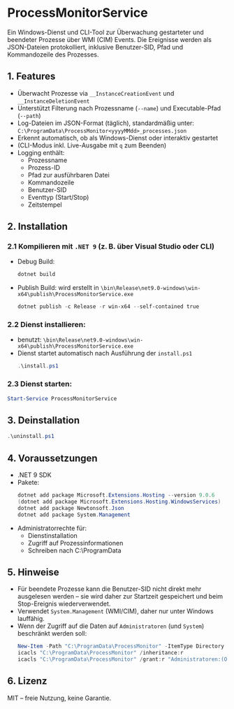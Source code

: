 # ProcessMonitorService

Ein Windows-Dienst und CLI-Tool zur Überwachung gestarteter und beendeter Prozesse über WMI (CIM) Events. Die Ereignisse werden als JSON-Dateien protokolliert, inklusive Benutzer-SID, Pfad und Kommandozeile des Prozesses.

## 1. Features

- Überwacht Prozesse via `__InstanceCreationEvent` und `__InstanceDeletionEvent`
- Unterstützt Filterung nach Prozessname (`--name`) und Executable-Pfad (`--path`)
- Log-Dateien im JSON-Format (täglich), standardmäßig unter:
`C:\ProgramData\ProcessMonitor<yyyyMMdd>_processes.json`
- Erkennt automatisch, ob als Windows-Dienst oder interaktiv gestartet
- (CLI-Modus inkl. Live-Ausgabe mit `q` zum Beenden)
- Logging enthält:
  - Prozessname
  - Prozess-ID
  - Pfad zur ausführbaren Datei
  - Kommandozeile
  - Benutzer-SID
  - Eventtyp (Start/Stop)
  - Zeitstempel

## 2. Installation

### 2.1 Kompilieren mit `.NET 9` (z. B. über Visual Studio oder CLI)
- Debug Build:
  ```powershell
  dotnet build
  ```

- Publish Build:
wird erstellt in `\bin\Release\net9.0-windows\win-x64\publish\ProcessMonitorService.exe`
  ```powershell
  dotnet publish -c Release -r win-x64 --self-contained true
  ```

### 2.2 Dienst installieren:
- benutzt: `\bin\Release\net9.0-windows\win-x64\publish\ProcessMonitorService.exe`
- Dienst startet automatisch nach Ausführung der `install.ps1`
  ```powershell
  .\install.ps1
  ```

### 2.3 Dienst starten:
```powershell
Start-Service ProcessMonitorService
```

## 3. Deinstallation
```powershell
.\uninstall.ps1
```

## 4. Voraussetzungen
- .NET 9 SDK
- Pakete:
  ```powershell
  dotnet add package Microsoft.Extensions.Hosting --version 9.0.6
  (dotnet add package Microsoft.Extensions.Hosting.WindowsServices)
  dotnet add package Newtonsoft.Json
  dotnet add package System.Management
  ```
- Administratorrechte für:
  - Dienstinstallation
  - Zugriff auf Prozessinformationen
  - Schreiben nach C:\ProgramData

## 5. Hinweise
- Für beendete Prozesse kann die Benutzer-SID nicht direkt mehr ausgelesen werden – sie wird daher zur Startzeit gespeichert und beim Stop-Ereignis wiederverwendet.
- Verwendet `System.Management` (WMI/CIM), daher nur unter Windows lauffähig.
- Wenn der Zugriff auf die Daten auf `Administratoren` (und `System`) beschränkt werden soll:
  ```powershell
  New-Item -Path "C:\ProgramData\ProcessMonitor" -ItemType Directory -Force
  icacls "C:\ProgramData\ProcessMonitor" /inheritance:r
  icacls "C:\ProgramData\ProcessMonitor" /grant:r "Administratoren:(OI)(CI)(F)" "SYSTEM:(OI)(CI)(F)"
  ```

## 6. Lizenz
MIT – freie Nutzung, keine Garantie.